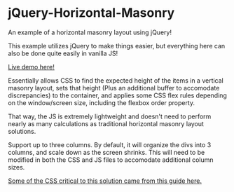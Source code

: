 # jQuery-Horizontal-Masonry
An example of a horizontal masonry layout using jQuery!

This example utilizes jQuery to make things easier, but everything here can also be done quite easily in vanilla JS!

[Live demo here!](https://miromanestar.github.io/JS-Horizontal-Masonry/)

Essentially allows CSS to find the expected height of the items in a vertical masonry layout, sets that height (Plus an additional buffer to accomodate discrepancies) to the container, and applies some CSS flex rules depending on the window/screen size, including the flexbox order property.

That way, the JS is extremely lightweight and doesn't need to perform nearly as many calculations as traditional horizontal masonry layout solutions.

Support up to three columns. By default, it will organize the divs into 3 columns, and scale down as the screen shrinks. This will need to be modified in both the CSS and JS files to accomodate additional column sizes.

[Some of the CSS critical to this solution came from this guide here.](https://tobiasahlin.com/blog/masonry-with-css/)

